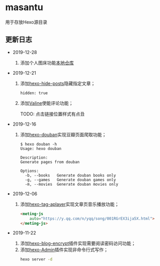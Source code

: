 # masantu
用于存放Hexo源目录
## 更新日志
- 2019-12-28
    1. 添加个人图床功能[本地仓库](https://github.com/masantu/images)
    
- 2019-12-21
    1. 添加[hexo-hide-posts](https://github.com/printempw/hexo-hide-posts/)隐藏指定文章；
        ```shell
        hidden: true
        ```
    2. 添加[Valine](https://github.com/xCss/Valine)使能评论功能；
    
        TODO: 点击链接位置样式有点丑
- 2019-12-16
    1. 添加[hexo-douban](https://github.com/mythsman/hexo-douban)实现豆瓣页面爬取功能；
        ```shell
        $ hexo douban -h
        Usage: hexo douban
        
        Description:
        Generate pages from douban
        
        Options:
          -b, --books   Generate douban books only
          -g, --games   Generate douban games only
          -m, --movies  Generate douban movies only
        ```
- 2019-12-06
    1. 添加[hexo-tag-aplayer](https://github.com/MoePlayer/hexo-tag-aplayer)实现文章页音乐播放功能；
        ```html
        <meting-js
            auto="https://y.qq.com/n/yqq/song/001RGrEX3ija5X.html">
        </meting-js>
        ```

- 2019-11-22
    1. 添加[hexo-blog-encrypt](https://github.com/MikeCoder/hexo-blog-encrypt)插件实现需要阅读密码访问功能；
    2. 添加[hexo-Admin](https://github.com/jaredly/hexo-admin)插件实现非命令行式写作；
        ```bash
        hexo server -d
        ```
